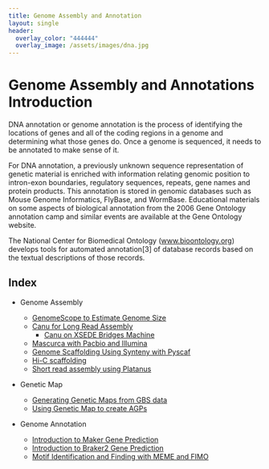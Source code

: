 ```yaml
---
title: Genome Assembly and Annotation
layout: single
header:
  overlay_color: "444444"
  overlay_image: /assets/images/dna.jpg
---
```


# Genome Assembly and Annotations Introduction

DNA annotation or genome annotation is the process of identifying the locations of genes and all of the coding regions in a genome and determining what those genes do. Once a genome is sequenced, it needs to be annotated to make sense of it.

For DNA annotation, a previously unknown sequence representation of genetic material is enriched with information relating genomic position to intron-exon boundaries, regulatory sequences, repeats, gene names and protein products. This annotation is stored in genomic databases such as Mouse Genome Informatics, FlyBase, and WormBase. Educational materials on some aspects of biological annotation from the 2006 Gene Ontology annotation camp and similar events are available at the Gene Ontology website.

The National Center for Biomedical Ontology (www.bioontology.org) develops tools for automated annotation[3] of database records based on the textual descriptions of those records.

## Index

* Genome Assembly
  * [GenomeScope to Estimate Genome Size](../GenomeAssembly/genomescope.md)
  * [Canu for Long Read Assembly](../GenomeAssembly/LongRead/Canu.md)
    * [Canu on XSEDE Bridges Machine](../GenomeAssembly/LongRead/Canu_bridges.md)
  * [Mascurca with Pacbio and Illumina](../GenomeAssembly/Hybrid/MaSuRCA.md)
  * [Genome Scaffolding Using Synteny with Pyscaf](../GenomeAssembly/Pyscaf_Synteny_Scaffolding.md)
  * [Hi-C scaffolding](../GenomeAssembly/Hybrid/Scaffolding_with_HiC_Juicer.md)
  * [Short read assembly using Platanus](../dataAnalysis/GenomeAssembly/ShortRead/platanus-genome-assembly.md)

* Genetic Map
  * [Generating Genetic Maps from GBS data](../dataAnalysis/GenomeAssembly/GeneticMaps/creating-genetic-maps.md)
  * [Using Genetic Map to create AGPs](../dataAnalysis/GenomeAssembly/GeneticMaps/scaffolding-using-genetic-maps.md)
* Genome Annotation
  * [Introduction to Maker Gene Prediction](Intro_To_Maker.md)
  * [Introduction to Braker2 Gene Prediction](Intro_to_Braker2.md)
  * [Motif Identification and Finding with MEME and FIMO](MEME_Motif_Finding_In_Genomes.md)  
